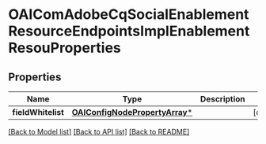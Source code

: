 # OAIComAdobeCqSocialEnablementResourceEndpointsImplEnablementResouProperties

## Properties
Name | Type | Description | Notes
------------ | ------------- | ------------- | -------------
**fieldWhitelist** | [**OAIConfigNodePropertyArray***](OAIConfigNodePropertyArray.md) |  | [optional] 

[[Back to Model list]](../README.md#documentation-for-models) [[Back to API list]](../README.md#documentation-for-api-endpoints) [[Back to README]](../README.md)


